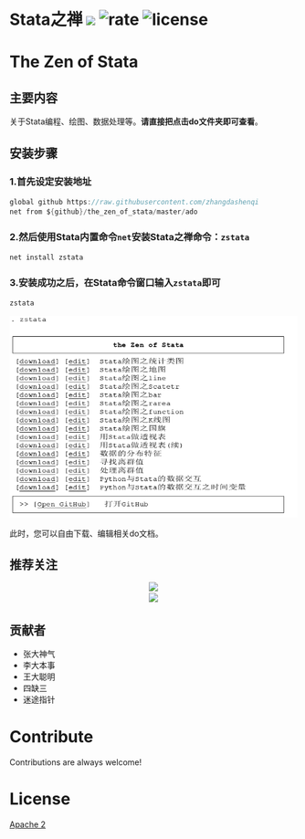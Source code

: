 # Stata之禅    <img src="https://img.shields.io/badge/Stata-@zhangdashenqi-green.svg?logo=angular&style=for-the-badge" height=20px/> ![rate](https://img.shields.io/badge/stars-%E2%98%85%E2%98%85%E2%98%85%E2%98%85%E2%98%86-brightgreen.svg) ![license](https://img.shields.io/badge/license-Apache%202-blue.svg)

# The Zen of Stata

## 主要内容

关于Stata编程、绘图、数据处理等。**请直接把点击do文件夹即可查看**。


## 安装步骤

### 1.首先设定安装地址

```c
global github https://raw.githubusercontent.com/zhangdashenqi
net from ${github}/the_zen_of_stata/master/ado
```

### 2.然后使用Stata内置命令`net`安装Stata之禅命令：`zstata`

```c
net install zstata
```

### 3.安装成功之后，在Stata命令窗口输入`zstata`即可

```c
zstata
```
![zstata](zstata.png)

此时，您可以自由下载、编辑相关do文档。

## 推荐关注

<div align=center><img src="https://raw.githubusercontent.com/zhangdashenqi/Stata-Graph/master/logo.png" width=300px /></div>

<div align=center><img src="https://raw.githubusercontent.com/zhangdashenqi/Stata-Graph/master/qr.png" width=500px /></div>

## 贡献者

* 张大神气
* 李大本事
* 王大聪明
* 四缺三
* 迷途指针

# Contribute
Contributions are always welcome! 

# License

[Apache 2](http://www.apache.org/licenses/LICENSE-2.0.txt)

